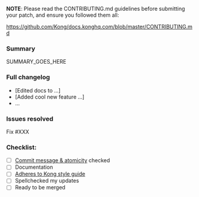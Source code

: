 <!-- 
Thank your for making Kong better! #kongstrong

After creating a pull request, we will automatically generate a preview version of the docs site with your changes. You should see a comment with a link on your PR several minutes after it is created. Please review the generated preview for broken links, formatting issues, etc. if you have not already done so using a local preview.

note: Check existing issues and pull-requests before submitting new ones, as a courtesy to the maintainers and making sure work isn't duplicated.
-->

**NOTE**: Please read the CONTRIBUTING.md guidelines before submitting your patch,
and ensure you followed them all:

https://github.com/Kong/docs.konghq.com/blob/master/CONTRIBUTING.md

### Summary

SUMMARY_GOES_HERE

### Full changelog

* [Edited docs to ...]
* [Added cool new feature ...]
* ...

### Issues resolved

Fix #XXX

<!-- Have you done all of these things?  -->
### Checklist:
<!-- add "N/A" to the end of each line that's irrelevant to your changes -->
<!-- to check an item, place an "x" in the box like so: "- [x] Documentation" -->
- [ ] [Commit message & atomicity](https://github.com/Kong/docs.konghq.com/blob/master/CONTRIBUTING.md#commit-atomicity) checked
- [ ] Documentation <!-- Adding a new feature? Do you need to document it the README.md or otherwise? -->
- [ ] [Adheres to Kong style guide](https://github.com/Kong/docs.konghq.com/blob/master/STYLEGUIDE.md)
- [ ] Spellchecked my updates
- [ ] Ready to be merged <!-- In your opinion, is this ready to be merged as soon as it's reviewed? -->

<!-- feel free to add additional comments -->
